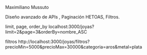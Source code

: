 Maximiliano Mussuto

Diseño avanzado de APIs , Paginación HETOAS, Filtros.

limit, page, order_by
localhost:3000/joyas?limit=2&page=3&orderBy=nombre_ASC

filtros
http://localhost:3000/joyas/filtros?precioMin=5000&precioMax=30000&categoria=aros&metal=plata